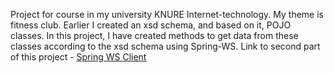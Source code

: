 Project for course in my university KNURE Internet-technology. My theme is fitness club.
Earlier I created an xsd schema, and based on it, POJO classes. 
In this project, I have created methods to get data from these classes according to the xsd schema using Spring-WS.
Link to second part of this project - <a href="https://github.com/FeodosiiShus/Spring-WS-Client">Spring WS Client</a>
